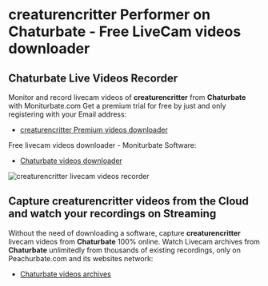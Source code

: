 # creaturencritter Performer on Chaturbate - Free LiveCam videos downloader

## Chaturbate Live Videos Recorder

Monitor and record livecam videos of **creaturencritter** from **Chaturbate** with Moniturbate.com
Get a premium trial for free by just and only registering with your Email address:
* [creaturencritter Premium videos downloader](https://moniturbate.com/request-demo-licence-key.html)

Free livecam videos downloader - Moniturbate Software:
* [Chaturbate videos downloader](https://moniturbate.com/moniturbate-download-software.html)

![creaturencritter livecam videos recorder](https://peachurnet.com/templates/moniturbate-software.png)


## Capture creaturencritter videos from the Cloud and watch your recordings on Streaming

Without the need of downloading a software, capture **creaturencritter** livecam videos from **Chaturbate** 100% online.
Watch Livecam archives from **Chaturbate** unlimitedly from thousands of existing recordings, only on Peachurbate.com and its websites network:
* [Chaturbate videos archives](https://peachurnet.com/)